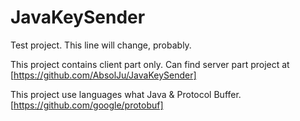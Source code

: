 # JavaKeySender

Test project. This line will change, probably.

This project contains client part only. Can find server part project at
[https://github.com/AbsolJu/JavaKeySender]

This project use languages what Java & Protocol Buffer.
[https://github.com/google/protobuf]
